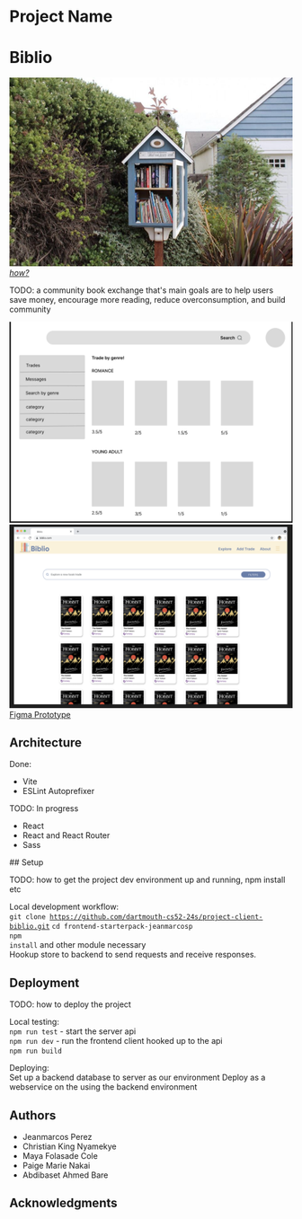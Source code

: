 # Project Name

# Biblio<br>
![Team Photo](biblio_teamphoto.jpeg)<br>
[_how?_](https://help.github.com/articles/about-readmes/#relative-links-and-image-paths-in-readme-files)<br>

TODO: a community book exchange that's main goals are to help users save money, encourage more reading, reduce overconsumption, and build community<br>

![low-fi sketch](mockup1.png)
![hi-fi sketch](mockup2.png)
[Figma Prototype](https://www.figma.com/design/SXQm9nYUGNsUjumvxsll7X/biblio-design-file?t=9M1UaofOWGRBIG3Y-0)

## Architecture

Done:<br>
<ul>
    <li>Vite</li>
    <li>ESLint Autoprefixer</li>
</ul>

TODO: In progress<br>
<ul>
    <li>React</li>
    <li>React and React Router </li>
    <li>Sass</li>
</ul>
## Setup

TODO: how to get the project dev environment up and running, npm install etc<br>

Local development workflow:<br>
<code>git clone https://github.com/dartmouth-cs52-24s/project-client-biblio.git</code>
<code>cd frontend-starterpack-jeanmarcosp</code><br>
<code>npm install</code> and other module necessary<br>
Hookup store to backend to send requests and receive responses.<br>

## Deployment

TODO: how to deploy the project<br>

Local testing:<br>
<code>npm run test</code> - start the server api<br>
<code>npm run dev</code> - run the frontend client hooked up to the api<br>
<code>npm run build</code><br>

Deploying:<br>
Set up a backend database to server as our environment
Deploy as a webservice on the using the backend environment

## Authors
<ul>
    <li>Jeanmarcos Perez</li>
    <li>Christian King Nyamekye</li>
    <li>Maya Folasade Cole</li>
    <li>Paige Marie Nakai</li>
    <li>Abdibaset Ahmed Bare</li>
</ul>

## Acknowledgments
